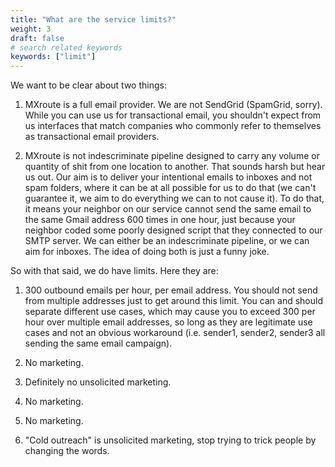 ```yaml
---
title: "What are the service limits?"
weight: 3
draft: false
# search related keywords
keywords: ["limit"]
---
```


We want to be clear about two things:

1. MXroute is a full email provider. We are not SendGrid (SpamGrid, sorry). While you can use us for transactional email, you shouldn't expect from us interfaces that match companies who commonly refer to themselves as transactional email providers.

2. MXroute is not indescriminate pipeline designed to carry any volume or quantity of shit from one location to another. That sounds harsh but hear us out. Our aim is to deliver your intentional emails to inboxes and not spam folders, where it can be at all possible for us to do that (we can't guarantee it, we aim to do everything we can to not cause it). To do that, it means your neighbor on our service cannot send the same email to the same Gmail address 600 times in one hour, just because your neighbor coded some poorly designed script that they connected to our SMTP server. We can either be an indescriminate pipeline, or we can aim for inboxes. The idea of doing both is just a funny joke.

So with that said, we do have limits. Here they are:

1. 300 outbound emails per hour, per email address. You should not send from multiple addresses just to get around this limit. You can and should separate different use cases, which may cause you to exceed 300 per hour over multiple email addresses, so long as they are legitimate use cases and not an obvious workaround (i.e. sender1, sender2, sender3 all sending the same email campaign).

2. No marketing.

3. Definitely no unsolicited marketing.

4. No marketing.

5. No marketing.

6. "Cold outreach" is unsolicited marketing, stop trying to trick people by changing the words.
